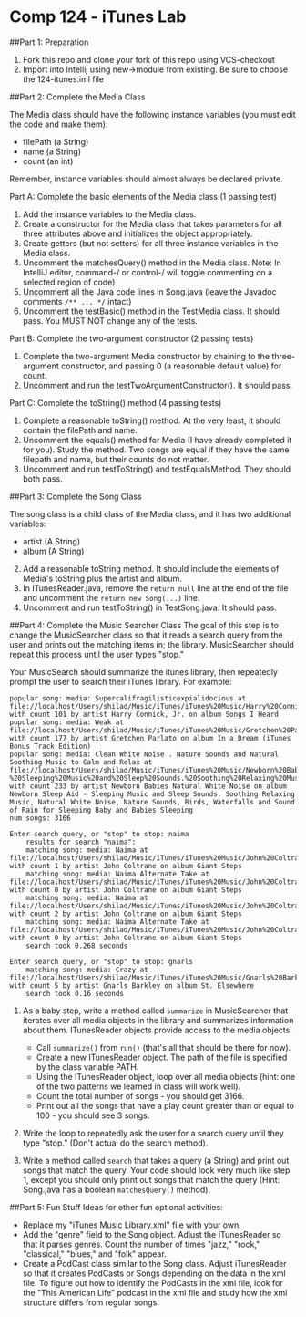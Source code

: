 Comp 124 - iTunes Lab
========

##Part 1: Preparation

1. Fork this repo and clone your fork of this repo using VCS-checkout
2. Import into Intellij using new->module from existing. Be sure to choose the 124-itunes.iml file

##Part 2: Complete the Media Class

The Media class should have the following instance variables (you must edit the code and make them):

  * filePath (a String)
  * name (a String)
  * count (an int)
  
Remember, instance variables should almost always be declared private.

Part A: Complete the basic elements of the Media class (1 passing test)

1. Add the instance variables to the Media class.
2. Create a constructor for the Media class that takes parameters for all three attributes above and initializes the object appropriately.
3. Create getters (but not setters) for all three instance variables in the Media class.
4. Uncomment the matchesQuery() method in the Media class.  Note: In IntelliJ editor, command-/ or control-/ will toggle commenting on a selected region of code)
5. Uncomment all the Java code lines in Song.java (leave the Javadoc comments `/** ... */` intact)
6. Uncomment the testBasic() method in the TestMedia class. It should pass. You MUST NOT change any of the tests.

Part B: Complete the two-argument constructor  (2 passing tests)

1. Complete the two-argument Media constructor by chaining to the three-argument constructor, and passing 0 (a reasonable default value) for count.
2. Uncomment and run the testTwoArgumentConstructor(). It should pass.

Part C: Complete the toString() method (4 passing tests)

1. Complete a reasonable toString() method. At the very least, it should contain the filePath and name.
2. Uncomment the equals() method for Media (I have already completed it for you). Study the method. Two songs are equal if they have the same filepath and name, but their counts do not matter.
3. Uncomment and run testToString() and testEqualsMethod. They should both pass.

##Part 3: Complete the Song Class

The song class is a child class of the Media class, and it has two additional variables:

 * artist (A String)
 * album (A String)


2. Add a reasonable toString method. It should include the elements of Media's toString plus the artist and album.
3. In ITunesReader.java, remove the `return null` line at the end of the file and uncomment the `return new Song(...)` line.
4. Uncomment and run testToString() in TestSong.java. It should pass.

##Part 4: Complete the Music Searcher Class
The goal of this step is to change the MusicSearcher class so that it reads a search query from the user and prints out the matching items in; the library.  MusicSearcher should repeat this process until the user types "stop."

Your MusicSearch should summarize the itunes library, then repeatedly prompt the user to search their iTunes library. For example:

```
popular song: media: Supercalifragilisticexpialidocious at file://localhost/Users/shilad/Music/iTunes/iTunes%20Music/Harry%20Connick,%20Jr_/Songs%20I%20Heard/01%20Supercalifragilisticexpialidocious.mp3 with count 101 by artist Harry Connick, Jr. on album Songs I Heard
popular song: media: Weak at file://localhost/Users/shilad/Music/iTunes/iTunes%20Music/Gretchen%20Parlato/In%20a%20Dream%20(iTunes%20Bonus%20Track%20Edition)/10%20Weak.m4a with count 177 by artist Gretchen Parlato on album In a Dream (iTunes Bonus Track Edition)
popular song: media: Clean White Noise . Nature Sounds and Natural Soothing Music to Calm and Relax at file://localhost/Users/shilad/Music/iTunes/iTunes%20Music/Newborn%20Babies%20Natural%20White%20Noise/Newborn%20Sleep%20Aid%20-%20Sleeping%20Music%20and%20Sleep%20Sounds.%20Soothing%20Relaxing%20Music,%20Natural%20White%20Noise,%20Nature%20Sounds,%20Birds,%20Waterfalls%20and%20Sound%20of%20Rain%20for%20Sleeping%20Baby%20and%20Babies%20Sleeping/26%20Clean%20White%20Noise%20.%20Nature%20Sounds%20and%20Natural%20Soothing%20Music%20to%20Calm%20and%20Relax.m4a with count 233 by artist Newborn Babies Natural White Noise on album Newborn Sleep Aid - Sleeping Music and Sleep Sounds. Soothing Relaxing Music, Natural White Noise, Nature Sounds, Birds, Waterfalls and Sound of Rain for Sleeping Baby and Babies Sleeping
num songs: 3166

Enter search query, or "stop" to stop: naima
    results for search "naima":
    matching song: media: Naima at file://localhost/Users/shilad/Music/iTunes/iTunes%20Music/John%20Coltrane/Giant%20Steps/06%20Naima.mp3 with count 1 by artist John Coltrane on album Giant Steps
    matching song: media: Naima Alternate Take at file://localhost/Users/shilad/Music/iTunes/iTunes%20Music/John%20Coltrane/Giant%20Steps/09%20Naima%20Alternate%20Take.mp3 with count 0 by artist John Coltrane on album Giant Steps
    matching song: media: Naima at file://localhost/Users/shilad/Music/iTunes/iTunes%20Music/John%20Coltrane/Giant%20Steps/06%20Naima%201.mp3 with count 2 by artist John Coltrane on album Giant Steps
    matching song: media: Naima Alternate Take at file://localhost/Users/shilad/Music/iTunes/iTunes%20Music/John%20Coltrane/Giant%20Steps/09%20Naima%20Alternate%20Take%201.mp3 with count 0 by artist John Coltrane on album Giant Steps
    search took 0.268 seconds

Enter search query, or "stop" to stop: gnarls
    matching song: media: Crazy at file://localhost/Users/shilad/Music/iTunes/iTunes%20Music/Gnarls%20Barkley/St.%20Elsewhere/02%20Crazy.m4a with count 5 by artist Gnarls Barkley on album St. Elsewhere
    search took 0.16 seconds
```

1. As a baby step, write a method called `summarize` in MusicSearcher that iterates over all media objects in the library and summarizes information about them. ITunesReader objects provide access to the media objects.

    * Call `summarize()` from `run()` (that's all that should be there for now).
    * Create a new ITunesReader object.  The path of the file is specified by the class variable PATH.
    * Using the ITunesReader object, loop over all media objects (hint: one of the two patterns we learned in class will work well).
    * Count the total number of songs - you should get 3166.
    * Print out all the songs that have a play count greater than or equal to 100 - you should see 3 songs.

2. Write the loop to repeatedly ask the user for a search query until they type "stop." (Don't actual do the search method).

3. Write a method called `search` that takes a query (a String) and print out songs that match the query.
Your code should look very much like step 1, except you should only print out songs that match the query (Hint: Song.java has a boolean `matchesQuery()` method).

##Part 5: Fun Stuff
Ideas for other fun optional activities:

* Replace my "iTunes Music Library.xml" file with your own.
* Add the "genre" field to the Song object.  Adjust the ITunesReader so that it parses genres.  Count the number of times "jazz," "rock," "classical," "blues," and "folk" appear.
* Create a PodCast class similar to the Song class.  Adjust iTunesReader so that it creates PodCasts or Songs depending on the data in the xml file.  To figure out how to identify the PodCasts in the xml file, look for the "This American Life" podcast in the xml file and study how the xml structure differs from regular songs.
